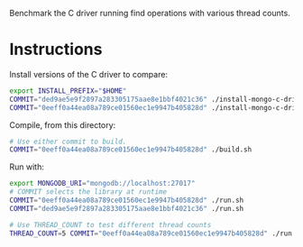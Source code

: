 Benchmark the C driver running find operations with various thread counts.

# Instructions

Install versions of the C driver to compare:
```bash
export INSTALL_PREFIX="$HOME"
COMMIT="ded9ae5e9f2897a283305175aae8e1bbf4021c36" ./install-mongo-c-driver.sh
COMMIT="0eeff0a44ea08a789ce01560ec1e9947b405828d" ./install-mongo-c-driver.sh
```

Compile, from this directory:
```bash
# Use either commit to build.
COMMIT="0eeff0a44ea08a789ce01560ec1e9947b405828d" ./build.sh
```

Run with:
```bash
export MONGODB_URI="mongodb://localhost:27017"
# COMMIT selects the library at runtime
COMMIT="0eeff0a44ea08a789ce01560ec1e9947b405828d" ./run.sh
COMMIT="ded9ae5e9f2897a283305175aae8e1bbf4021c36" ./run.sh

# Use THREAD_COUNT to test different thread counts
THREAD_COUNT=5 COMMIT="0eeff0a44ea08a789ce01560ec1e9947b405828d" ./run.sh
```
